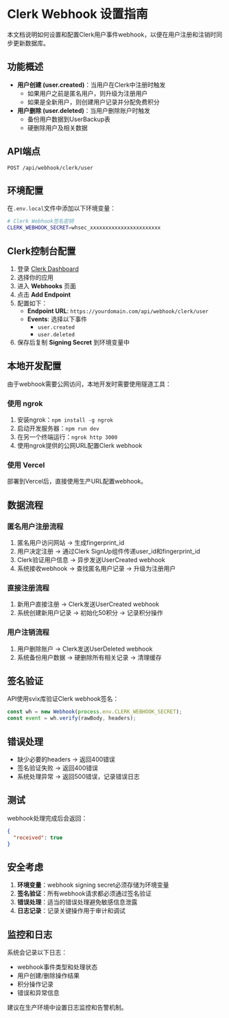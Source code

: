 # Clerk Webhook 设置指南

本文档说明如何设置和配置Clerk用户事件webhook，以便在用户注册和注销时同步更新数据库。

## 功能概述

- **用户创建 (user.created)**：当用户在Clerk中注册时触发
  - 如果用户之前是匿名用户，则升级为注册用户
  - 如果是全新用户，则创建用户记录并分配免费积分
- **用户删除 (user.deleted)**：当用户删除账户时触发
  - 备份用户数据到UserBackup表
  - 硬删除用户及相关数据

## API端点

```
POST /api/webhook/clerk/user
```

## 环境配置

在`.env.local`文件中添加以下环境变量：

```bash
# Clerk Webhook签名密钥
CLERK_WEBHOOK_SECRET=whsec_xxxxxxxxxxxxxxxxxxxxxxx
```

## Clerk控制台配置

1. 登录 [Clerk Dashboard](https://dashboard.clerk.com/)
2. 选择你的应用
3. 进入 **Webhooks** 页面
4. 点击 **Add Endpoint**
5. 配置如下：
   - **Endpoint URL**: `https://yourdomain.com/api/webhook/clerk/user`
   - **Events**: 选择以下事件
     - `user.created`
     - `user.deleted`
6. 保存后复制 **Signing Secret** 到环境变量中

## 本地开发配置

由于webhook需要公网访问，本地开发时需要使用隧道工具：

### 使用 ngrok

1. 安装ngrok：`npm install -g ngrok`
2. 启动开发服务器：`npm run dev`
3. 在另一个终端运行：`ngrok http 3000`
4. 使用ngrok提供的公网URL配置Clerk webhook

### 使用 Vercel

部署到Vercel后，直接使用生产URL配置webhook。

## 数据流程

### 匿名用户注册流程

1. 匿名用户访问网站 → 生成fingerprint_id
2. 用户决定注册 → 通过Clerk SignUp组件传递user_id和fingerprint_id
3. Clerk验证用户信息 → 异步发送UserCreated webhook
4. 系统接收webhook → 查找匿名用户记录 → 升级为注册用户

### 直接注册流程

1. 新用户直接注册 → Clerk发送UserCreated webhook
2. 系统创建新用户记录 → 初始化50积分 → 记录积分操作

### 用户注销流程

1. 用户删除账户 → Clerk发送UserDeleted webhook
2. 系统备份用户数据 → 硬删除所有相关记录 → 清理缓存

## 签名验证

API使用svix库验证Clerk webhook签名：

```javascript
const wh = new Webhook(process.env.CLERK_WEBHOOK_SECRET);
const event = wh.verify(rawBody, headers);
```

## 错误处理

- 缺少必要的headers → 返回400错误
- 签名验证失败 → 返回400错误
- 系统处理异常 → 返回500错误，记录错误日志

## 测试

webhook处理完成后会返回：

```json
{
  "received": true
}
```

## 安全考虑

1. **环境变量**：webhook signing secret必须存储为环境变量
2. **签名验证**：所有webhook请求都必须通过签名验证
3. **错误处理**：适当的错误处理避免敏感信息泄露
4. **日志记录**：记录关键操作用于审计和调试

## 监控和日志

系统会记录以下日志：
- webhook事件类型和处理状态
- 用户创建/删除操作结果
- 积分操作记录
- 错误和异常信息

建议在生产环境中设置日志监控和告警机制。